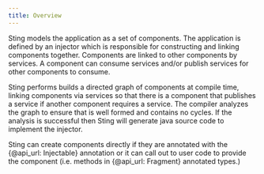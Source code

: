 ```yaml
---
title: Overview
---
```


Sting models the application as a set of components. The application is defined by an injector
which is responsible for constructing and linking components together. Components are linked to
other components by services. A component can consume services and/or publish services for other
components to consume.

Sting performs builds a directed graph of components at compile time, linking components via services
so that there is a component that publishes a service if another component requires a service. The
compiler analyzes the graph to ensure that is well formed and contains no cycles. If the analysis is
successful then Sting will generate java source code to implement the injector.

Sting can create components directly if they are annotated with the {@api_url: Injectable} annotation
or it can call out to user code to provide the component (i.e. methods in {@api_url: Fragment} annotated
types.)
